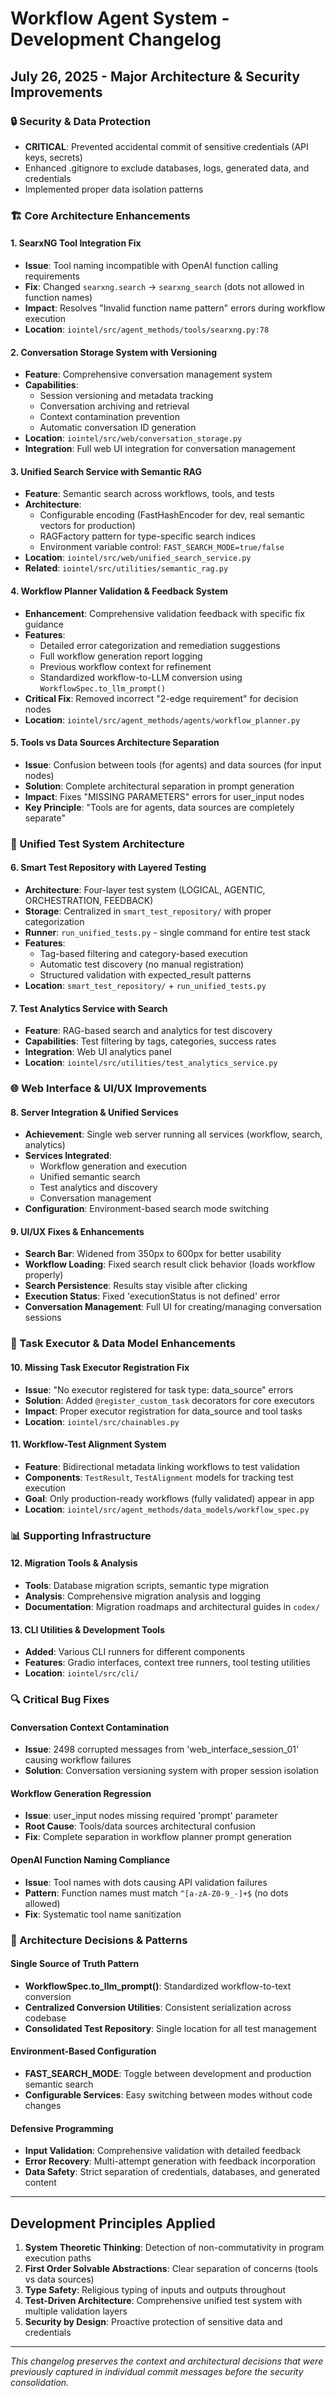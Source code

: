 # Workflow Agent System - Development Changelog

## July 26, 2025 - Major Architecture & Security Improvements

### 🔒 Security & Data Protection
- **CRITICAL**: Prevented accidental commit of sensitive credentials (API keys, secrets)
- Enhanced .gitignore to exclude databases, logs, generated data, and credentials
- Implemented proper data isolation patterns

### 🏗️ Core Architecture Enhancements

#### 1. SearxNG Tool Integration Fix
- **Issue**: Tool naming incompatible with OpenAI function calling requirements
- **Fix**: Changed `searxng.search` → `searxng_search` (dots not allowed in function names)
- **Impact**: Resolves "Invalid function name pattern" errors during workflow execution
- **Location**: `iointel/src/agent_methods/tools/searxng.py:78`

#### 2. Conversation Storage System with Versioning
- **Feature**: Comprehensive conversation management system
- **Capabilities**:
  - Session versioning and metadata tracking
  - Conversation archiving and retrieval
  - Context contamination prevention
  - Automatic conversation ID generation
- **Location**: `iointel/src/web/conversation_storage.py`
- **Integration**: Full web UI integration for conversation management

#### 3. Unified Search Service with Semantic RAG
- **Feature**: Semantic search across workflows, tools, and tests
- **Architecture**: 
  - Configurable encoding (FastHashEncoder for dev, real semantic vectors for production)
  - RAGFactory pattern for type-specific search indices
  - Environment variable control: `FAST_SEARCH_MODE=true/false`
- **Location**: `iointel/src/web/unified_search_service.py`
- **Related**: `iointel/src/utilities/semantic_rag.py`

#### 4. Workflow Planner Validation & Feedback System
- **Enhancement**: Comprehensive validation feedback with specific fix guidance
- **Features**:
  - Detailed error categorization and remediation suggestions
  - Full workflow generation report logging
  - Previous workflow context for refinement
  - Standardized workflow-to-LLM conversion using `WorkflowSpec.to_llm_prompt()`
- **Critical Fix**: Removed incorrect "2-edge requirement" for decision nodes
- **Location**: `iointel/src/agent_methods/agents/workflow_planner.py`

#### 5. Tools vs Data Sources Architecture Separation
- **Issue**: Confusion between tools (for agents) and data sources (for input nodes)
- **Solution**: Complete architectural separation in prompt generation
- **Impact**: Fixes "MISSING PARAMETERS" errors for user_input nodes
- **Key Principle**: "Tools are for agents, data sources are completely separate"

### 🧪 Unified Test System Architecture

#### 6. Smart Test Repository with Layered Testing
- **Architecture**: Four-layer test system (LOGICAL, AGENTIC, ORCHESTRATION, FEEDBACK)
- **Storage**: Centralized in `smart_test_repository/` with proper categorization
- **Runner**: `run_unified_tests.py` - single command for entire test stack
- **Features**:
  - Tag-based filtering and category-based execution
  - Automatic test discovery (no manual registration)
  - Structured validation with expected_result patterns
- **Location**: `smart_test_repository/` + `run_unified_tests.py`

#### 7. Test Analytics Service with Search
- **Feature**: RAG-based search and analytics for test discovery
- **Capabilities**: Test filtering by tags, categories, success rates
- **Integration**: Web UI analytics panel
- **Location**: `iointel/src/utilities/test_analytics_service.py`

### 🌐 Web Interface & UI/UX Improvements

#### 8. Server Integration & Unified Services
- **Achievement**: Single web server running all services (workflow, search, analytics)
- **Services Integrated**:
  - Workflow generation and execution
  - Unified semantic search
  - Test analytics and discovery
  - Conversation management
- **Configuration**: Environment-based search mode switching

#### 9. UI/UX Fixes & Enhancements
- **Search Bar**: Widened from 350px to 600px for better usability
- **Workflow Loading**: Fixed search result click behavior (loads workflow properly)
- **Search Persistence**: Results stay visible after clicking
- **Execution Status**: Fixed 'executionStatus is not defined' error
- **Conversation Management**: Full UI for creating/managing conversation sessions

### 🔧 Task Executor & Data Model Enhancements

#### 10. Missing Task Executor Registration Fix
- **Issue**: "No executor registered for task type: data_source" errors
- **Solution**: Added `@register_custom_task` decorators for core executors
- **Impact**: Proper executor registration for data_source and tool tasks
- **Location**: `iointel/src/chainables.py`

#### 11. Workflow-Test Alignment System
- **Feature**: Bidirectional metadata linking workflows to test validation
- **Components**: `TestResult`, `TestAlignment` models for tracking test execution
- **Goal**: Only production-ready workflows (fully validated) appear in app
- **Location**: `iointel/src/agent_methods/data_models/workflow_spec.py`

### 📊 Supporting Infrastructure

#### 12. Migration Tools & Analysis
- **Tools**: Database migration scripts, semantic type migration
- **Analysis**: Comprehensive migration analysis and logging
- **Documentation**: Migration roadmaps and architectural guides in `codex/`

#### 13. CLI Utilities & Development Tools
- **Added**: Various CLI runners for different components
- **Features**: Gradio interfaces, context tree runners, tool testing utilities
- **Location**: `iointel/src/cli/`

### 🔍 Critical Bug Fixes

#### Conversation Context Contamination
- **Issue**: 2498 corrupted messages from 'web_interface_session_01' causing workflow failures
- **Solution**: Conversation versioning system with proper session isolation

#### Workflow Generation Regression
- **Issue**: user_input nodes missing required 'prompt' parameter
- **Root Cause**: Tools/data sources architectural confusion
- **Fix**: Complete separation in workflow planner prompt generation

#### OpenAI Function Naming Compliance
- **Issue**: Tool names with dots causing API validation failures
- **Pattern**: Function names must match `^[a-zA-Z0-9_-]+$` (no dots allowed)
- **Fix**: Systematic tool name sanitization

### 🎯 Architecture Decisions & Patterns

#### Single Source of Truth Pattern
- **WorkflowSpec.to_llm_prompt()**: Standardized workflow-to-text conversion
- **Centralized Conversion Utilities**: Consistent serialization across codebase
- **Consolidated Test Repository**: Single location for all test management

#### Environment-Based Configuration
- **FAST_SEARCH_MODE**: Toggle between development and production semantic search
- **Configurable Services**: Easy switching between modes without code changes

#### Defensive Programming
- **Input Validation**: Comprehensive validation with detailed feedback
- **Error Recovery**: Multi-attempt generation with feedback incorporation
- **Data Safety**: Strict separation of credentials, databases, and generated content

---

## Development Principles Applied

1. **System Theoretic Thinking**: Detection of non-commutativity in program execution paths
2. **First Order Solvable Abstractions**: Clear separation of concerns (tools vs data sources)
3. **Type Safety**: Religious typing of inputs and outputs throughout
4. **Test-Driven Architecture**: Comprehensive unified test system with multiple validation layers
5. **Security by Design**: Proactive protection of sensitive data and credentials

---

*This changelog preserves the context and architectural decisions that were previously captured in individual commit messages before the security consolidation.*